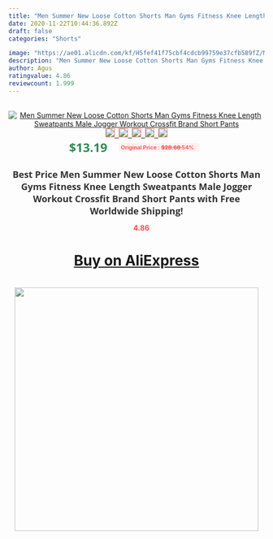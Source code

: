 ```yaml
---
title: "Men Summer New Loose Cotton Shorts Man Gyms Fitness Knee Length Sweatpants Male Jogger Workout Crossfit Brand Short Pants"
date: 2020-11-22T10:44:36.892Z
draft: false
categories: "Shorts"

image: "https://ae01.alicdn.com/kf/H5fef41f75cbf4cdcb99759e37cfb589fZ/Men-Summer-New-Loose-Cotton-Shorts-Man-Gyms-Fitness-Knee-Length-Sweatpants-Male-Jogger-Workout-Crossfit.jpg"
description: "Men Summer New Loose Cotton Shorts Man Gyms Fitness Knee Length Sweatpants Male Jogger Workout Crossfit Brand Short Pants"
author: Agus
ratingvalue: 4.86
reviewcount: 1.999
---
```

<br>
<div style="text-align: center;">
<a href="https://s.click.aliexpress.com/e/_AZr4RF" target="_blank" rel="nofollow noopener noreferrer"><img alt="Men Summer New Loose Cotton Shorts Man Gyms Fitness Knee Length Sweatpants Male Jogger Workout Crossfit Brand Short Pants" class="magnifier-image" src="https://ae01.alicdn.com/kf/H5fef41f75cbf4cdcb99759e37cfb589fZ/Men-Summer-New-Loose-Cotton-Shorts-Man-Gyms-Fitness-Knee-Length-Sweatpants-Male-Jogger-Workout-Crossfit.jpg_640x640.jpg">
<br>
<img style="border:1px solid salmon" src="https://ae01.alicdn.com/kf/H5fef41f75cbf4cdcb99759e37cfb589fZ/Men-Summer-New-Loose-Cotton-Shorts-Man-Gyms-Fitness-Knee-Length-Sweatpants-Male-Jogger-Workout-Crossfit.jpg_120x120.jpg">&nbsp;&nbsp;<img style="border:1px solid salmon" src="https://ae01.alicdn.com/kf/H4e7fbe6c69bb4b918aa93ca6ccd3b0f34/Men-Summer-New-Loose-Cotton-Shorts-Man-Gyms-Fitness-Knee-Length-Sweatpants-Male-Jogger-Workout-Crossfit.jpg_120x120.jpg">&nbsp;&nbsp;<img style="border:1px solid salmon" src="https://ae01.alicdn.com/kf/Hccada5d666e446228103909ae6697a5cz/Men-Summer-New-Loose-Cotton-Shorts-Man-Gyms-Fitness-Knee-Length-Sweatpants-Male-Jogger-Workout-Crossfit.jpg_120x120.jpg">&nbsp;&nbsp;<img style="border:1px solid salmon" src="https://ae01.alicdn.com/kf/Hec49f252baaf49448ba4fd4e56d0b380t/Men-Summer-New-Loose-Cotton-Shorts-Man-Gyms-Fitness-Knee-Length-Sweatpants-Male-Jogger-Workout-Crossfit.jpg_120x120.jpg">&nbsp;&nbsp;<img style="border:1px solid salmon" src="https://ae01.alicdn.com/kf/H40ad0ffffd1f448faa254d96c21628a4B/Men-Summer-New-Loose-Cotton-Shorts-Man-Gyms-Fitness-Knee-Length-Sweatpants-Male-Jogger-Workout-Crossfit.jpg_120x120.jpg"></a></div><br0>
<div style="text-align: center;"><span style="background-color: white; border: 0px; box-sizing: border-box; color: seagreen; display: inline-block; font-family: &quot;open sans&quot; , &quot;arial&quot; , &quot;helvetica&quot; , sans-serif , &quot;heiti&quot;; font-size: 24px; font-stretch: inherit; font-weight: 700; line-height: inherit; margin: 0px 10px 0px 0px; padding: 0px; vertical-align: middle;">$13.19 </span>
<span style="background: rgb(255 , 241 , 241); border-radius: 3px; border: 0px; box-sizing: border-box; color: #ff4747; display: inline-block; font-family: inherit; font-size: 12px; font-stretch: inherit; font-style: inherit; font-variant: inherit; font-weight: 600; line-height: inherit; margin: 0px; padding: 2px 5px; transform: scale(0.9); vertical-align: middle;">Original Price : <b style="text-decoration: line-through;">$28.68 </b> 54%&nbsp;&nbsp;</span></div>
<h1 style="color: #333333; display: inline-block; font-family: &quot;open sans&quot; , &quot;arial&quot; , &quot;helvetica&quot; , sans-serif , &quot;heiti&quot;; font-size: 18px; font-stretch: inherit; font-weight: 700; text-align: center;">Best Price Men Summer New Loose Cotton Shorts Man Gyms Fitness Knee Length Sweatpants Male Jogger Workout Crossfit Brand Short Pants with Free Worldwide Shipping!</h1>
<div style="color: #ff4747; text-align: center;">
<img src="https://4.bp.blogspot.com/-M0ZcTcb-5uY/XleCXlxnR4I/AAAAAAAAAEc/OrjgMkXV1oMQFaCRZj5HQwOCBcu3w1FegCPcBGAYYCw/s1600/star.png" style="height: 15px;">&nbsp;<b>4.86</b></div>
<div class="button_cont" align="center"><a class="buynow_a" href="https://s.click.aliexpress.com/e/_AZr4RF" target="_blank" rel="nofollow noopener noreferrer"><H1>Buy on AliExpress</H1></a></div><br>
<div class="separator" style="clear: both; text-align: center;">
<img src="https://lh3.googleusercontent.com/-pTy5HemUv9M/XlePHvY0dAI/AAAAAAAAAE4/0nX5iRUoIWY8eMW9Dpxeirr157OZliDIgCLcBGAsYHQ/s1600/badge.gif" width="480">
</div>
